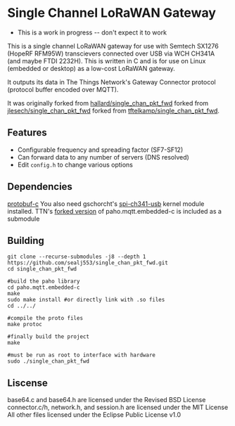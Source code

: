 # Single Channel LoRaWAN Gateway

* This is a work in progress -- don't expect it to work

This is a single channel LoRaWAN gateway for use with Semtech SX1276 (HopeRF RFM95W) transcievers connected over USB via WCH CH341A (and maybe FTDI 2232H). This is written in C and is for use on Linux (embedded or desktop) as a low-cost LoRaWAN gateway.

It outputs its data in The Things Network's Gateway Connector protocol (protocol buffer encoded over MQTT).

It was originally forked from [hallard/single_chan_pkt_fwd](https://github.com/hallard/single_chan_pkt_fwd) forked from [jlesech/single_chan_pkt_fwd](https://github.com/jlesech/single_chan_pkt_fwd) forked from [tftelkamp/single_chan_pkt_fwd](https://github.com/tftelkamp/single_chan_pkt_fwd).

## Features
* Configurable frequency and spreading factor (SF7-SF12)
* Can forward data to any number of servers (DNS resolved)
* Edit `config.h` to change various options

## Dependencies
[protobuf-c](https://github.com/protobuf-c/protobuf-c)
You also need gschorcht's [spi-ch341-usb](https://github.com/gschorcht/spi-ch341-usb) kernel module installed.
TTN's [forked version](https://github.com/TheThingsNetwork/paho.mqtt.embedded-c.git) of paho.mqtt.embedded-c is included as a submodule

## Building
```shell
git clone --recurse-submodules -j8 --depth 1 https://github.com/sealj553/single_chan_pkt_fwd.git
cd single_chan_pkt_fwd

#build the paho library
cd paho.mqtt.embedded-c
make
sudo make install #or directly link with .so files
cd ../../

#compile the proto files
make protoc

#finally build the project
make

#must be run as root to interface with hardware
sudo ./single_chan_pkt_fwd
```

## Liscense
base64.c and base64.h are licensed under the Revised BSD License
connector.c/h, network.h, and session.h are licensed under the MIT License
All other files licensed under the Eclipse Public License v1.0

